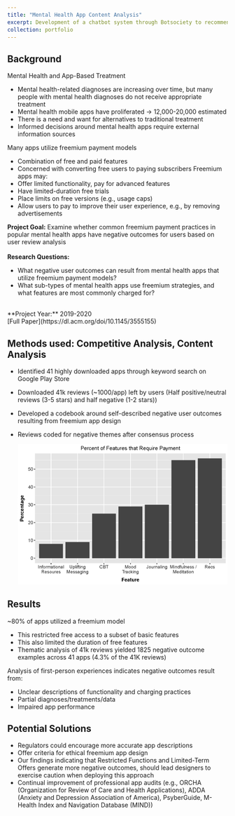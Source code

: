 ```yaml
---
title: "Mental Health App Content Analysis"
excerpt: Development of a chatbot system through Botsociety to recommend mental health mobile apps and quickly reduce a large set of apps to a handful of personalized options<br><br><img src='/images/CoverImages/MHapps_Cover.png' alt = 'Evaluative Research. Mental Health App Content Analysis. Exploring common app features and pricing strategies. Quantitative, Competitive Analysis, Content Analysis'>"
collection: portfolio
---
```


## Background
Mental Health and App-Based Treatment
- Mental health-related diagnoses are increasing over time, but many people with mental health diagnoses do not receive appropriate treatment
- Mental health mobile apps have proliferated -> 12,000-20,000 estimated
- There is a need and want for alternatives to traditional treatment
- Informed decisions around mental health apps require external information sources

Many apps utilize freemium payment models
- Combination of free and paid features
- Concerned with converting free users to paying subscribers
Freemium apps may:
- Offer limited functionality, pay for advanced features
- Have limited-duration free trials
- Place limits on free versions (e.g., usage caps)
- Allow users to pay to improve their user experience, e.g., by removing advertisements


**Project Goal:** Examine whether common freemium payment practices in popular mental health apps have negative outcomes for users based on user review analysis <br>
<br>
**Research Questions:** <br>
- What negative user outcomes can result from mental health apps that utilize freemium payment models? <br>
- What sub-types of mental health apps use freemium strategies, and what features are most commonly charged for? <br>
<br>
**Project Year:** 2019-2020 <br>
[Full Paper](https://dl.acm.org/doi/10.1145/3555155)

## Methods used: Competitive Analysis, Content Analysis
- Identified 41 highly downloaded apps through keyword search on Google Play Store
- Downloaded 41k reviews (~1000/app) left by users (Half positive/neutral reviews (3-5 stars) and half negative (1-2 stars))
- Developed a codebook around self-described negative user outcomes resulting from freemium app design
- Reviews coded for negative themes after consensus process

  <img src = '/images/AppFeatures.png'>

## Results
~80% of apps utilized a freemium model
- This restricted free access to a subset of basic features
- This also limited the duration of free features
- Thematic analysis of 41k reviews yielded 1825 negative outcome examples across 41 apps (4.3% of the 41K reviews)

Analysis of first-person experiences indicates negative outcomes result from:
- Unclear descriptions of functionality and charging practices
- Partial diagnoses/treatments/data
- Impaired app performance


## Potential Solutions
- Regulators could encourage more accurate app descriptions
- Offer criteria for ethical freemium app design
- Our findings indicating that Restricted Functions and Limited-Term Offers generate more negative outcomes, should lead designers to exercise caution when deploying this approach
- Continual improvement of professional app audits (e.g., ORCHA (Organization for Review of Care and Health Applications), ADDA (Anxiety and Depression Association of America), PsyberGuide, M-Health Index and Navigation Database (MIND))

